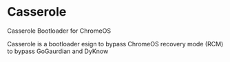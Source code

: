 # Casserole
Casserole Bootloader for ChromeOS

Casserole is a bootloader esign to bypass ChromeOS recovery mode (RCM) to bypass GoGaurdian and DyKnow
